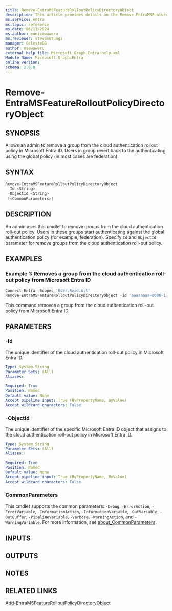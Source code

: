 ```yaml
---
title: Remove-EntraMSFeatureRolloutPolicyDirectoryObject
description: This article provides details on the Remove-EntraMSFeatureRolloutPolicyDirectoryObject command.
ms.service: entra
ms.topic: reference
ms.date: 06/11/2024
ms.author: eunicewaweru
ms.reviewer: stevemutungi
manager: CelesteDG
author: msewaweru
external help file: Microsoft.Graph.Entra-help.xml
Module Name: Microsoft.Graph.Entra
online version:
schema: 2.0.0
---
```


# Remove-EntraMSFeatureRolloutPolicyDirectoryObject

## SYNOPSIS

Allows an admin to remove a group from the cloud authentication rollout policy in Microsoft Entra ID.
Users in group revert back to the authenticating using the global policy (in most cases are federation).

## SYNTAX

```powershell
Remove-EntraMSFeatureRolloutPolicyDirectoryObject 
 -Id <String> 
 -ObjectId <String> 
 [<CommonParameters>]
```

## DESCRIPTION

An admin uses this cmdlet to remove groups from the cloud authentication roll-out policy.
Users in these groups start authenticating against the global authentication policy (for example,
federation). Specify `Id` and `ObjectId` parameter for remove groups from the cloud authentication roll-out policy.

## EXAMPLES

### Example 1: Removes a group from the cloud authentication roll-out policy from Microsoft Entra ID

```powershell
Connect-Entra -Scopes 'User.Read.All'
Remove-EntraMSFeatureRolloutPolicyDirectoryObject -Id 'aaaaaaaa-0000-1111-2222-bbbbbbbbbbbb' -ObjectId 'aaaaaaaa-0000-1111-2222-cccccccccccc'
```

This command removes a group from the cloud authentication roll-out policy from Microsoft Entra ID.

## PARAMETERS

### -Id

The unique identifier of the cloud authentication roll-out policy in Microsoft Entra ID.

```yaml
Type: System.String
Parameter Sets: (All)
Aliases:

Required: True
Position: Named
Default value: None
Accept pipeline input: True (ByPropertyName, ByValue)
Accept wildcard characters: False
```

### -ObjectId

The unique identifier of the specific Microsoft Entra ID object that assigns to the cloud authentication roll-out policy in Microsoft Entra ID.

```yaml
Type: System.String
Parameter Sets: (All)
Aliases:

Required: True
Position: Named
Default value: None
Accept pipeline input: True (ByPropertyName, ByValue)
Accept wildcard characters: False
```

### CommonParameters

This cmdlet supports the common parameters: `-Debug`, `-ErrorAction`, `-ErrorVariable`, `-InformationAction`, `-InformationVariable`, `-OutVariable`, `-OutBuffer`, `-PipelineVariable`, `-Verbose`, `-WarningAction`, and `-WarningVariable`. For more information, see [about_CommonParameters](https://go.microsoft.com/fwlink/?LinkID=113216).

## INPUTS

## OUTPUTS

## NOTES

## RELATED LINKS

[Add-EntraMSFeatureRolloutPolicyDirectoryObject](Add-EntraMSFeatureRolloutPolicyDirectoryObject.md)
